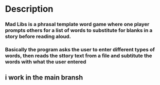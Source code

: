 # Description

### Mad Libs is a phrasal template word game where one player prompts others for a list of words to substitute for blanks in a story before reading aloud.

### Basically the program asks the user to enter different types of words, then reads the sttory text from a file and subtitute the words with what the user entered
## i work in the main bransh
